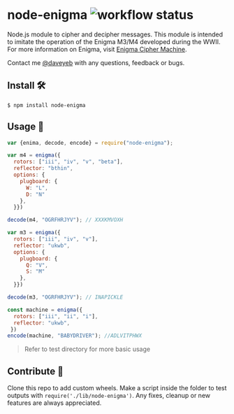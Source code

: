 # node-enigma ![workflow status](https://github.com/daveyeb/node-enigma/actions/workflows/ci.yml/badge.svg)

Node.js module to cipher and decipher messages.
This module is intended to imitate the operation of the Enigma M3/M4 developed during the WWII.
For more information on Enigma, visit [Enigma Cipher Machine](http://www.cryptomuseum.com/crypto/enigma/index.htm).

Contact me [@daveyeb](mailto:daveyeb@gmail.com) with any questions, feedback or bugs.

## Install 🛠

```
$ npm install node-enigma
```

## Usage 📜

```javascript
var {enima, decode, encode} = require("node-enigma");

var m4 = enigma({
  rotors: ["iii", "iv", "v", "beta"],
  reflector: "bthin",
  options: {
    plugboard: {
      W: "L",
      D: "N"
    },
  }})

decode(m4, "OGRFHRJYV"); // XXXKMVOXH

var m3 = enigma({
  rotors: ["iii", "iv", "v"],
  reflector: "ukwb",
  options: {
    plugboard: {
      Q: "V",
      S: "M"
    },
  }})

decode(m3, "OGRFHRJYV"); // INAPICKLE

const machine = enigma({
  rotors: ["iii", "ii", "i"],
  reflector: "ukwb",
 })
encode(machine, "BABYDRIVER"); //ADLVITPHWX
```

> Refer to test directory for more basic usage

## Contribute 🤝

Clone this repo to add custom wheels. Make a script inside the folder to test outputs with `require('./lib/node-enigma')`. Any fixes, cleanup or new features are always appreciated.
